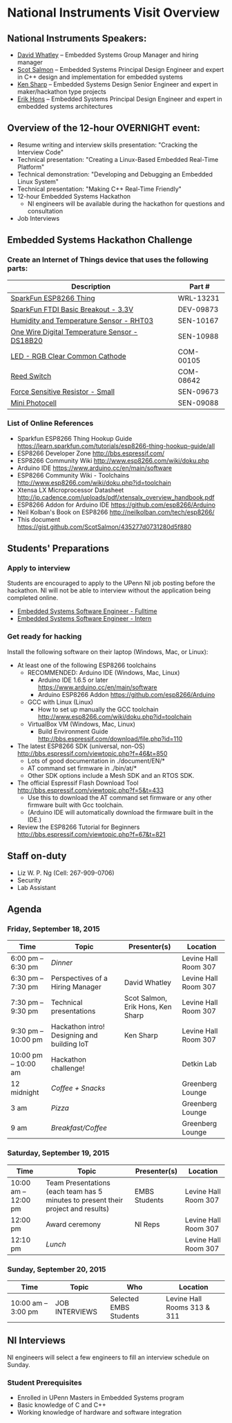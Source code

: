 # National Instruments Visit Overview

## National Instruments Speakers:
* [David Whatley](https://www.linkedin.com/pub/david-whatley/2/148/505) – Embedded Systems Group Manager and hiring manager
* [Scot Salmon](https://www.linkedin.com/pub/scot-salmon/4/326/436) – Embedded Systems Principal Design Engineer and expert in C++ design and implementation for embedded systems
* [Ken Sharp](https://www.linkedin.com/pub/ken-sharp/2/36a/543) – Embedded Systems Design Senior Engineer and expert in maker/hackathon type projects
* [Erik Hons](https://www.linkedin.com/pub/erik-hons/24/529/a01) – Embedded Systems Principal Design Engineer and expert in embedded systems architectures

## Overview of the 12-hour OVERNIGHT event:
* Resume writing and interview skills presentation: "Cracking the Interview Code"
* Technical presentation: "Creating a Linux-Based Embedded Real-Time Platform"
* Technical demonstration: "Developing and Debugging an Embedded Linux System"
* Technical presentation: "Making C++ Real-Time Friendly"
* 12-hour Embedded Systems Hackathon
  * NI engineers will be available during the hackathon for questions and consultation
* Job Interviews 

## Embedded Systems Hackathon Challenge

### Create an Internet of Things device that uses the following parts: 
| Description | Part #
| ----------- | ------
| [SparkFun ESP8266 Thing](https://www.sparkfun.com/products/13231) | WRL-13231
| [SparkFun FTDI Basic Breakout - 3.3V](https://www.sparkfun.com/products/9873) | DEV-09873
| [Humidity and Temperature Sensor - RHT03](https://www.sparkfun.com/products/10167) | SEN-10167
| [One Wire Digital Temperature Sensor - DS18B20](https://www.sparkfun.com/products/245) | SEN-10988
| [LED - RGB Clear Common Cathode](https://www.sparkfun.com/products/105) | COM-00105
| [Reed Switch](https://www.sparkfun.com/products/8642) | COM-08642
| [Force Sensitive Resistor - Small](https://www.sparkfun.com/products/9673) | SEN-09673
| [Mini Photocell](https://www.sparkfun.com/products/9088) | SEN-09088

### List of Online References
* Sparkfun ESP8266 Thing Hookup Guide https://learn.sparkfun.com/tutorials/esp8266-thing-hookup-guide/all
* ESP8266 Developer Zone http://bbs.espressif.com/
* ESP8266 Community Wiki http://www.esp8266.com/wiki/doku.php
* Arduino IDE https://www.arduino.cc/en/main/software
* ESP8266 Community Wiki - Toolchains http://www.esp8266.com/wiki/doku.php?id=toolchain
* Xtensa LX Microprocessor Datasheet http://ip.cadence.com/uploads/pdf/xtensalx_overview_handbook.pdf
* ESP8266 Addon for Arduino IDE https://github.com/esp8266/Arduino
* Neil Kolban's Book on ESP8266 http://neilkolban.com/tech/esp8266/
* This document https://gist.github.com/ScotSalmon/435277d0731280d5f880

## Students' Preparations

### Apply to interview
Students are encouraged to apply to the UPenn NI job posting before the hackathon. NI will not be able to interview without the application being completed online.
* [Embedded Systems Software Engineer - Fulltime](https://careers.peopleclick.com/careerscp/client_nationalinstruments/external/jobDetails.do?functionName=getJobDetail&jobPostId=6244&localeCode=en-us)
* [Embedded Systems Software Engineer - Intern](https://careers.peopleclick.com/careerscp/client_nationalinstruments/external/jobDetails.do?functionName=getJobDetail&jobPostId=6243&localeCode=en-us)

### Get ready for hacking
Install the following software on their laptop (Windows, Mac, or Linux):
* At least one of the following ESP8266 toolchains
  * RECOMMENDED: Arduino IDE (Windows, Mac, Linux)
    * Arduino IDE 1.6.5 or later https://www.arduino.cc/en/main/software
    * Arduino ESP8266 Addon https://github.com/esp8266/Arduino
  * GCC with Linux (Linux)
    * How to set up manually the GCC toolchain http://www.esp8266.com/wiki/doku.php?id=toolchain
  * VirtualBox VM (Windows, Mac, Linux)
    * Build Environment Guide http://bbs.espressif.com/download/file.php?id=110
* The latest ESP8266 SDK (universal, non-OS) http://bbs.espressif.com/viewtopic.php?f=46&t=850
  * Lots of good documentation in ./document/EN/*
  * AT command set firmware in ./bin/at/*
  * Other SDK options include a Mesh SDK and an RTOS SDK.
* The official Espressif Flash Download Tool http://bbs.espressif.com/viewtopic.php?f=5&t=433
  * Use this to download the AT command set firmware or any other firmware built with Gcc toolchain.
  * (Arduino IDE will automatically download the firmware built in the IDE.)
* Review the ESP8266 Tutorial for Beginners http://bbs.espressif.com/viewtopic.php?f=67&t=821

## Staff on-duty
* Liz W. P. Ng (Cell: 267-909-0706)
* Security
* Lab Assistant

## Agenda

### Friday, September 18, 2015 

| Time | Topic | Presenter(s) | Location
| ---- | ----- | ------------ | --------
| 6:00 pm – 6:30 pm | *Dinner* |  | Levine Hall Room 307
| 6:30 pm – 7:30 pm | Perspectives of a Hiring Manager | David Whatley | Levine Hall Room 307
| 7:30 pm – 9:30 pm | Technical presentations | Scot Salmon, Erik Hons, Ken Sharp | Levine Hall Room 307
| 9:30 pm – 10:00 pm | Hackathon intro! Designing and building IoT | Ken Sharp | Levine Hall Room 307
| 10:00 pm – 10:00 am | Hackathon challenge! |  | Detkin Lab
| 12 midnight | *Coffee + Snacks* |  | Greenberg Lounge
| 3 am | *Pizza* |  | Greenberg Lounge
| 9 am | *Breakfast/Coffee* |  | Greenberg Lounge

### Saturday, September 19, 2015

| Time | Topic | Presenter(s) | Location
| ---- | ----- | ------------ | --------
| 10:00 am – 12:00 pm | Team Presentations (each team has 5 minutes to present their project and results) | EMBS Students | Levine Hall Room 307
| 12:00 pm | Award ceremony | NI Reps | Levine Hall Room 307
| 12:10 pm | *Lunch* |  | Levine Hall Room 307

### Sunday, September 20, 2015

| Time | Topic | Who | Location
| ---- | ----- | --- | --------
| 10:00 am – 3:00 pm | JOB INTERVIEWS | Selected EMBS Students | Levine Hall Rooms 313 & 311

## NI Interviews
NI engineers will select a few engineers to fill an interview schedule on Sunday.
### Student Prerequisites
* Enrolled in UPenn Masters in Embedded Systems program
* Basic knowledge of C and C++
* Working knowledge of hardware and software integration
